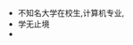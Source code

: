 - 不知名大学在校生,计算机专业,
- 学无止境
- 

<!---
KeepInlove/KeepInlove is a ✨ special ✨ repository because its `README.md` (this file) appears on your GitHub profile.
You can click the Preview link to take a look at your changes.
--->
